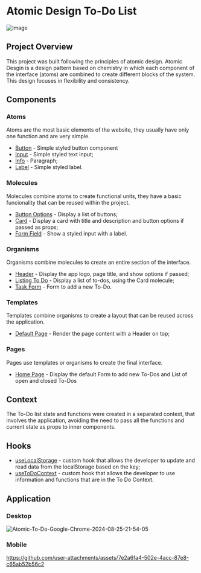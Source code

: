 # Atomic Design To-Do List

![image](https://github.com/user-attachments/assets/05dc5f3a-55e8-4fa2-b1c1-a25e1c6d62a8)
## Project Overview

This project was built following the principles of atomic design. Atomic Desgin is a design pattern based on chemistry in which each component of the interface (atoms) are combined to create different blocks of the system. This design focuses in flexibility and consistency.

## Components

### Atoms
Atoms are the most basic elements of the website, they usually have only one function and are very simple.

- [Button](https://github.com/marcospardal/atomic-design-to-do/blob/main/src/components/UI/atoms/Button/index.tsx) - Simple styled button component
- [Input](https://github.com/marcospardal/atomic-design-to-do/blob/main/src/components/UI/atoms/Input/index.tsx) - Simple styled text input;
- [Info](https://github.com/marcospardal/atomic-design-to-do/blob/main/src/components/UI/atoms/Info/index.tsx) - Paragraph;
- [Label](https://github.com/marcospardal/atomic-design-to-do/blob/main/src/components/UI/atoms/Label/index.tsx) - Simple styled label.

### Molecules
Molecules combine atoms to create functional units, they have a basic funcionality that can be reused within the project.

- [Button Options](https://github.com/marcospardal/atomic-design-to-do/tree/main/src/components/UI/molecules/ButtonOptions) - Display a list of buttons;
- [Card](https://github.com/marcospardal/atomic-design-to-do/blob/main/src/components/UI/molecules/Card/index.tsx) - Display a card with title and description and button options if passed as props;
- [Form Field](https://github.com/marcospardal/atomic-design-to-do/blob/main/src/components/UI/molecules/FormField/index.tsx) - Show a styled input with a label.

### Organisms
Organisms combine molecules to create an entire section of the interface.

- [Header](https://github.com/marcospardal/atomic-design-to-do/blob/main/src/components/UI/organisms/Header/index.tsx) - Display the app logo, page title, and show options if passed;
- [Listing To Do](https://github.com/marcospardal/atomic-design-to-do/blob/main/src/components/UI/organisms/ListingToDo/index.tsx) - Display a list of to-dos, using the Card molecule;
- [Task Form](https://github.com/marcospardal/atomic-design-to-do/blob/main/src/components/UI/organisms/TaskForm/index.tsx) - Form to add a new To-Do.

### Templates
Templates combine organisms to create a layout that can be reused across the application.

- [Default Page](https://github.com/marcospardal/atomic-design-to-do/blob/main/src/components/templates/DefaultPage/index.tsx) - Render the page content with a Header on top;

### Pages
Pages use templates or organisms to create the final interface.

- [Home Page](https://github.com/marcospardal/atomic-design-to-do/blob/main/src/pages/Home/index.tsx) - Display the default Form to add new To-Dos and List of open and closed To-Dos

## Context
The To-Do list state and functions were created in a separated context, that involves the application, avoiding the need to pass all the functions and current state as props to inner components.


## Hooks
- [useLocalStorage](https://github.com/marcospardal/atomic-design-to-do/blob/main/src/hooks/index.ts) - custom hook that allows the developer to update and read data from the localStorage based on the key;
- [useToDoContext](https://github.com/marcospardal/atomic-design-to-do/blob/main/src/hooks/index.ts) - custom hook that allows the developer to use information and functions that are in the To Do Context.

## Application
### Desktop
![Atomic-To-Do-Google-Chrome-2024-08-25-21-54-05](https://github.com/user-attachments/assets/1d863bb6-0619-45cf-95ef-1cc45bc5fca2)

### Mobile



https://github.com/user-attachments/assets/7e2a6fa4-502e-4acc-87e8-c65ab52b56c2

